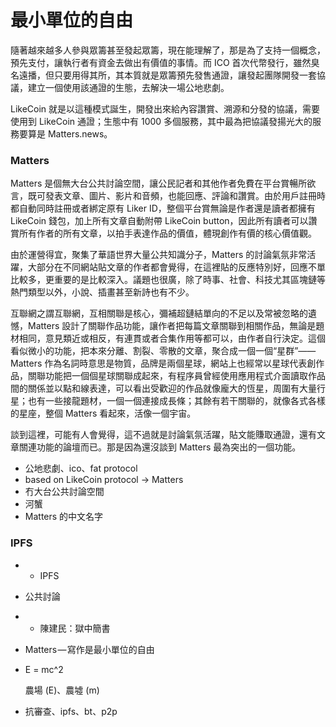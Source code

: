# 最小單位的自由

隨著越來越多人參與眾籌甚至發起眾籌，現在能理解了，那是為了支持一個概念，預先支付，讓執行者有資金去做出有價值的事情。而 ICO 首次代幣發行，雖然臭名遠播，但只要用得其所，其本質就是眾籌預先發售通證，讓發起團隊開發一套協議，建立一個使用該通證的生態，去解決一場公地悲劇。

LikeCoin 就是以這種模式誕生，開發出來給內容讚賞、溯源和分發的協議，需要使用到 LikeCoin 通證；生態中有 1000 多個服務，其中最為把協議發揚光大的服務要算是 Matters.news。

### Matters

Matters 是個無大台公共討論空間，讓公民記者和其他作者免費在平台賞暢所欲言，既可發表文章、圖片、影片和音頻，也能回應、評論和讚賞。由於用戶註冊時都自動同時註冊或者綁定原有 Liker ID，整個平台賞無論是作者還是讀者都擁有 LikeCoin 錢包，加上所有文章自動附帶 LikeCoin button，因此所有讀者可以讚賞所有作者的所有文章，以拍手表達作品的價值，體現創作有價的核心價值觀。

由於運營得宜，聚集了華語世界大量公共知識分子，Matters 的討論氣氛非常活躍，大部分在不同網站貼文章的作者都會覺得，在這裡貼的反應特別好，回應不單比較多，更重要的是比較深入。議題也很廣，除了時事、社會、科技尤其區塊鏈等熱門類型以外，小說、插畫甚至新詩也有不少。

互聯網之謂互聯網，互相關聯是核心，彌補超鏈結單向的不足以及常被忽略的遺憾，Matters 設計了關聯作品功能，讓作者把每篇文章關聯到相關作品，無論是題材相同，意見類近或相反，有連貫或者合集作用等都可以，由作者自行決定。這個看似微小的功能，把本來分離、割裂、零散的文章，聚合成一個一個“星群”—— Matters 作為名詞時意思是物質，品牌是兩個星球，網站上也經常以星球代表創作品，關聯功能把一個個星球關聯成起來，有程序員曾經使用應用程式介面讀取作品間的關係並以點和線表達，可以看出受歡迎的作品就像龐大的恆星，周圍有大量行星；也有一些接龍題材，一個一個連接成長條；其餘有若干關聯的，就像各式各樣的星座，整個 Matters 看起來，活像一個宇宙。

談到這裡，可能有人會覺得，這不過就是討論氣氛活躍，貼文能賺取通證，還有文章關連功能的論壇而已。那是因為還沒談到 Matters 最為突出的一個功能。





* 公地悲劇、ico、fat protocol
* based on LikeCoin protocol -&gt; Matters
* 冇大台公共討論空間
* 河蟹
* Matters 的中文名字

### IPFS

* * IPFS
* 公共討論
* * 陳建民：獄中簡書
* Matters — 寫作是最小單位的自由
* E = mc^2



  農場 \(E\)、農墟 \(m\)

* 抗審查、ipfs、bt、p2p

